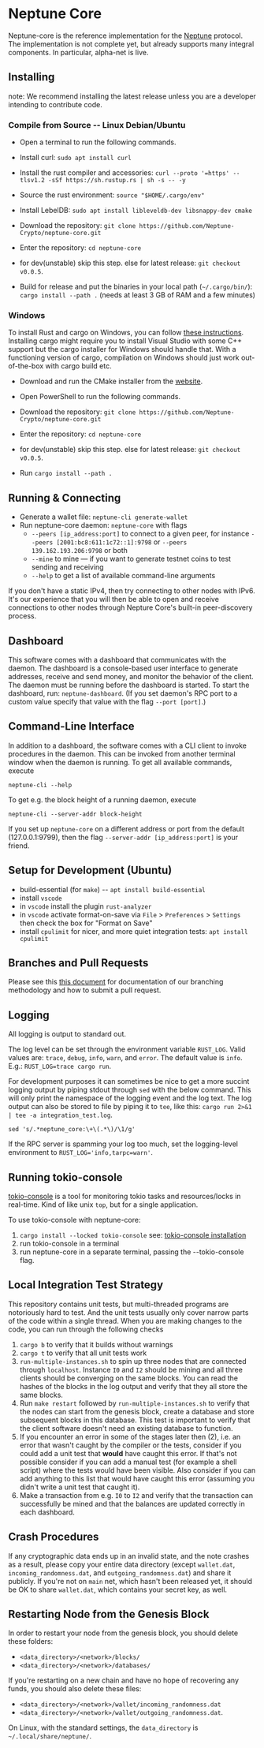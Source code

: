 # Neptune Core

Neptune-core is the reference implementation for the [Neptune](https://neptune.cash/) protocol. The implementation is not complete yet, but already supports many integral components. In particular, alpha-net is live.

## Installing

note: We recommend installing the latest release unless you are a developer intending to contribute code.

### Compile from Source -- Linux Debian/Ubuntu

 - Open a terminal to run the following commands.
 - Install curl: `sudo apt install curl`
 - Install the rust compiler and accessories: `curl --proto '=https' --tlsv1.2 -sSf https://sh.rustup.rs | sh -s -- -y`
 - Source the rust environment: `source "$HOME/.cargo/env"`
 - Install LebelDB: `sudo apt install libleveldb-dev libsnappy-dev cmake`
 - Download the repository: `git clone https://github.com/Neptune-Crypto/neptune-core.git`
 - Enter the repository: `cd neptune-core`
 - for dev(unstable) skip this step. else for latest release: `git checkout v0.0.5`.

 - Build for release and put the binaries in your local path (`~/.cargo/bin/`): `cargo install --path .` (needs at least 3 GB of RAM and a few minutes)

### Windows

To install Rust and cargo on Windows, you can follow [these instructions](https://doc.rust-lang.org/cargo/getting-started/installation.html).
Installing cargo might require you to install Visual Studio with some C++ support but the cargo installer for Windows should handle that.
With a functioning version of cargo, compilation on Windows should just work out-of-the-box with cargo build etc.
- Download and run the CMake installer from the [website](https://cmake.org/download/).
- Open PowerShell to run the following commands.
- Download the repository: `git clone https://github.com/Neptune-Crypto/neptune-core.git`
- Enter the repository: `cd neptune-core`
- for dev(unstable) skip this step. else for latest release: `git checkout v0.0.5`.

- Run `cargo install --path .`


## Running & Connecting

 - Generate a wallet file: `neptune-cli generate-wallet`
 - Run neptune-core daemon: `neptune-core` with flags
   - `--peers [ip_address:port]` to connect to a given peer, for instance `--peers [2001:bc8:611:1c72::1]:9798` or `--peers 139.162.193.206:9798` or both
   - `--mine` to mine — if you want to generate testnet coins to test sending and receiving
   - `--help` to get a list of available command-line arguments

If you don't have a static IPv4, then try connecting to other nodes with IPv6. It's our experience that you will then be able to open and receive connections to other nodes through Nepture Core's built-in peer-discovery process.

## Dashboard

This software comes with a dashboard that communicates with the daemon. The dashboard is a console-based user interface to generate addresses, receive and send money, and monitor the behavior of the client. The daemon must be running before the dashboard is started. To start the dashboard, run: `neptune-dashboard`. (If you set daemon's RPC port to a custom value specify that value with the flag `--port [port]`.)

## Command-Line Interface

In addition to a dashboard, the software comes with a CLI client to invoke procedures in the daemon. This can be invoked from another terminal window when the daemon is running. To get all available commands, execute
```
neptune-cli --help
```

To get e.g. the block height of a running daemon, execute
```
neptune-cli --server-addr block-height
```

If you set up `neptune-core` on a different address or port from the default (127.0.0.1:9799), then the flag `--server-addr [ip_address:port]` is your friend.

## Setup for Development (Ubuntu)

 - build-essential (for `make`) -- `apt install build-essential`
 - install `vscode`
 - in `vscode` install the plugin `rust-analyzer`
 - in `vscode` activate format-on-save via `File` > `Preferences` > `Settings` then check the box for "Format on Save"
 - install `cpulimit` for nicer, and more quiet integration tests: `apt install cpulimit`

## Branches and Pull Requests

Please see this [this document](./developer_docs/git_branches.md) for documentation of our branching methodology and how to submit a pull request.

## Logging

All logging is output to standard out.

The log level can be set through the environment variable `RUST_LOG`. Valid values are: `trace`, `debug`, `info`, `warn`, and `error`. The default value is `info`. E.g.: `RUST_LOG=trace cargo run`.

For development purposes it can sometimes be nice to get a more succint logging output by piping stdout through `sed` with the below command. This will only print the namespace of the logging event and the log text. The log output can also be stored to file by piping it to `tee`, like this: `cargo run 2>&1 | tee -a integration_test.log`.
```
sed 's/.*neptune_core:\+\(.*\)/\1/g'
```

If the RPC server is spamming your log too much, set the logging-level environment to `RUST_LOG='info,tarpc=warn'`.

## Running tokio-console

[tokio-console](https://github.com/tokio-rs/console) is a tool for monitoring tokio tasks and resources/locks in real-time.  Kind of like unix `top`, but for a single application.

To use tokio-console with neptune-core:

1. `cargo install --locked tokio-console`   see: [tokio-console installation](https://github.com/tokio-rs/console#running-the-console)
2. run tokio-console in a terminal
3. run neptune-core in a separate terminal, passing the --tokio-console flag.


## Local Integration Test Strategy

This repository contains unit tests, but multi-threaded programs are notoriously hard to test. And the unit tests usually only cover narrow parts of the code within a single thread. When you are making changes to the code, you can run through the following checks
1. `cargo b` to verify that it builds without warnings
2. `cargo t` to verify that all unit tests work
3. `run-multiple-instances.sh` to spin up three nodes that are connected through `localhost`. Instance `I0` and `I2` should be mining and all three clients should be converging on the same blocks. You can read the hashes of the blocks in the log output and verify that they all store the same blocks.
4. Run `make restart` followed by `run-multiple-instances.sh` to verify that the nodes can start from the genesis block, create a database and store subsequent blocks in this database. This test is important to verify that the client software doesn't need an existing database to function.
5. If you encounter an error in some of the stages later then (2), i.e. an error that wasn't caught by the compiler or the tests, consider if you could add a unit test that **would** have caught this error. If that's not possible consider if you can add a manual test (for example a shell script) where the tests would have been visible. Also consider if you can add anything to this list that would have caught this error (assuming you didn't write a unit test that caught it).
6. Make a transaction from e.g. `I0` to `I2` and verify that the transaction can successfully be mined and that the balances are updated correctly in each dashboard.

## Crash Procedures

If any cryptographic data ends up in an invalid state, and the note crashes as a result, please copy your entire data directory (except `wallet.dat`, `incoming_randomness.dat`, and `outgoing_randomness.dat`) and share it publicly. If you're not on `main` net, which hasn't been released yet, it should be OK to share `wallet.dat`, which contains your secret key, as well.

## Restarting Node from the Genesis Block

In order to restart your node from the genesis block, you should delete these folders:
- `<data_directory>/<network>/blocks/`
- `<data_directory>/<network>/databases/`

If you're restarting on a new chain and have no hope of recovering any funds, you should also delete these files:
- `<data_directory>/<network>/wallet/incoming_randomness.dat`
- `<data_directory>/<network>/wallet/outgoing_randomness.dat`.

On Linux, with the standard settings, the `data_directory` is
`~/.local/share/neptune/`.
